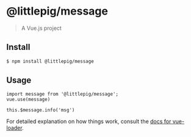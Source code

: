 # @littlepig/message

> A Vue.js project

## Install

``` bash
$ npm install @littlepig/message

```

## Usage

```
import message from '@littlepig/message';
vue.use(message)

this.$message.info('msg')
```

For detailed explanation on how things work, consult the [docs for vue-loader](http://vuejs.github.io/vue-loader).